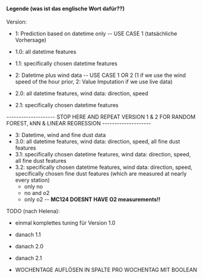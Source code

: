 #### Legende (was ist das englische Wort dafür??)

Version:
- 1: Prediction based on datetime only -- USE CASE 1 (tatsächliche Vorhersage)
- 1.0: all datetime features
- 1.1: specifically chosen datetime features

- 2: Datetime plus wind data -- USE CASE 1 OR 2 (1 if we use the wind speed of the hour prior, 2: Value Imputation if we use live data)
- 2.0: all datetime features, wind data: direction, speed
- 2.1: specifically chosen datetime features

-------------------- STOP HERE AND REPEAT VERSION 1 & 2 FOR RANDOM FOREST, kNN & LINEAR REGRESSION -------------------- 

- 3: Datetime, wind and fine dust data
- 3.0: all datetime features, wind data: direction, speed, all fine dust features
- 3.1: specifically chosen datetime features, wind data: direction, speed, all fine dust features
- 3.2: specifically chosen datetime features, wind data: direction, speed, specifically chosen fine dust features (which are measured at nearly every station)
    - only no
    - no and o2
    - only o2 -- **MC124 DOESNT HAVE O2 measurements!!**

TODO (nach Helena):
- einmal komplettes tuning für Version 1.0
- danach 1.1
- danach 2.0
- danach 2.1

- WOCHENTAGE AUFLÖSEN IN SPALTE PRO WOCHENTAG MIT BOOLEAN